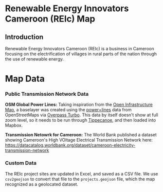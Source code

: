# Renewable Energy Innovators Cameroon (REIc) Map

## Introduction
Renewable Energy Innovators Cameroon (REIc) is a business in Cameroon focusing on the electrification of villages in rural parts of the nation through the use of renewable energy.


# Map Data
### Public Transmission Network Data
**OSM Global Power Lines:** Taking inspiration from the [Open Infrastructure Map](https://openinframap.org/#4/31.99/-40.91/Power-Telecoms), a baselayer was created using the [power=lines](https://wiki.openstreetmap.org/wiki/Power) data from OpenStreetMaps via [Overpass Turbo](http://overpass-turbo.eu/). This data by itself doesn't show at full zoom level, so it needs to be run through [Tippecanoe](https://www.mapbox.com/help/adjust-tileset-zoom-extent/), and then loaded into Mapbox.

**Transmission Netowrk for Cameroon:** The World Bank published a dataset showing Cameroon's High VOltage Electrical Transmission Network here: https://datacatalog.worldbank.org/dataset/cameroon-electricity-transmission-network

### Custom Data
The REIc project sites are updated in Excel, and saved as a CSV file. We use `csv2geojson` to convert that file to the `projects.geojson` file, which the map recognized as a geolocated dataset.
